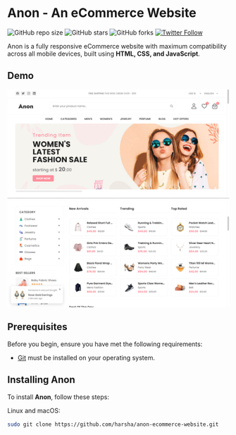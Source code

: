 # Anon - An eCommerce Website

![GitHub repo size](https://img.shields.io/github/repo-size/harsha/anon-ecommerce-website)
![GitHub stars](https://img.shields.io/github/stars/harsha/anon-ecommerce-website?style=social)
![GitHub forks](https://img.shields.io/github/forks/harsha/anon-ecommerce-website?style=social)
[![Twitter Follow](https://img.shields.io/twitter/follow/harsha?style=social)](https://twitter.com/intent/follow?screen_name=harsha)

Anon is a fully responsive eCommerce website with maximum compatibility across all mobile devices, built using **HTML, CSS, and JavaScript**.

## Demo

![Anon Desktop Demo](./images/Screensh.png "Desktop Demo")  
![Anon Mobile Demo](./images/Screen4445.png "Mobile Demo")

## Prerequisites

Before you begin, ensure you have met the following requirements:

* [Git](https://git-scm.com/downloads "Download Git") must be installed on your operating system.

## Installing Anon

To install **Anon**, follow these steps:

Linux and macOS:

```bash
sudo git clone https://github.com/harsha/anon-ecommerce-website.git
